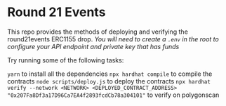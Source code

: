 # Round 21 Events

This repo provides the methods of deploying and verifying the round21events ERC1155 drop.
*You will need to create a `.env` in the root to configure your API endpoint and private key that has funds*

Try running some of the following tasks:

`yarn` to install all the dependencies
`npx hardhat compile` to compile the contracts
`node scripts/deploy.js` to deploy the contracts
`npx hardhat verify --network <NETWORK> <DEPLOYED_CONTRACT_ADDRESS> "0x207Fa8Df3a17D96Ca7EA4f2893fcdCb78a304101"` to verify on polygonscan
